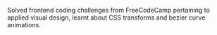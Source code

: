 Solved frontend coding challenges from FreeCodeCamp pertaining to applied visual design, learnt about CSS transforms and bezier curve animations.